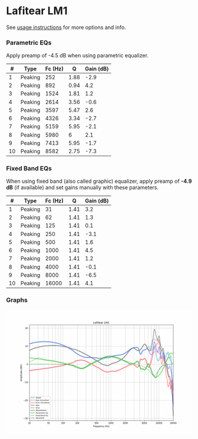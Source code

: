 # Lafitear LM1
See [usage instructions](https://github.com/jaakkopasanen/AutoEq#usage) for more options and info.

### Parametric EQs
Apply preamp of -4.5 dB when using parametric equalizer.

|   # | Type    |   Fc (Hz) |    Q |   Gain (dB) |
|-----|---------|-----------|------|-------------|
|   1 | Peaking |       252 | 1.88 |        -2.9 |
|   2 | Peaking |       892 | 0.94 |         4.2 |
|   3 | Peaking |      1524 | 1.81 |         1.2 |
|   4 | Peaking |      2614 | 3.56 |        -0.6 |
|   5 | Peaking |      3597 | 5.47 |         2.6 |
|   6 | Peaking |      4326 | 3.34 |        -2.7 |
|   7 | Peaking |      5159 | 5.95 |        -2.1 |
|   8 | Peaking |      5980 | 6    |         2.1 |
|   9 | Peaking |      7413 | 5.95 |        -1.7 |
|  10 | Peaking |      8582 | 2.75 |        -7.3 |

### Fixed Band EQs
When using fixed band (also called graphic) equalizer, apply preamp of **-4.9 dB** (if available) and set gains manually with these parameters.

|   # | Type    |   Fc (Hz) |    Q |   Gain (dB) |
|-----|---------|-----------|------|-------------|
|   1 | Peaking |        31 | 1.41 |         3.2 |
|   2 | Peaking |        62 | 1.41 |         1.3 |
|   3 | Peaking |       125 | 1.41 |         0.1 |
|   4 | Peaking |       250 | 1.41 |        -3.1 |
|   5 | Peaking |       500 | 1.41 |         1.6 |
|   6 | Peaking |      1000 | 1.41 |         4.5 |
|   7 | Peaking |      2000 | 1.41 |         1.2 |
|   8 | Peaking |      4000 | 1.41 |        -0.1 |
|   9 | Peaking |      8000 | 1.41 |        -6.5 |
|  10 | Peaking |     16000 | 1.41 |         4.1 |

### Graphs
![](./Lafitear%20LM1.png)
